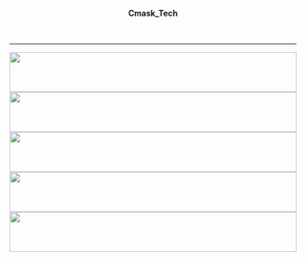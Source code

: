 <b><p align="center">Cmask_Tech</p></b>
<br>
<hr>
<img src="https://i.imgur.com/dBaSKWF.gif" height="70" width="100%">
<img src="https://i.imgur.com/dBaSKWF.gif" height="70" width="100%">
<img src="https://i.imgur.com/dBaSKWF.gif" height="70" width="100%">
<img src="https://i.imgur.com/dBaSKWF.gif" height="70" width="100%">
<img src="https://i.imgur.com/dBaSKWF.gif" height="70" width="100%">